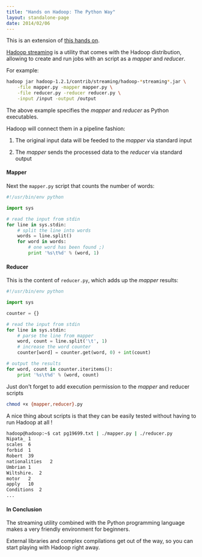 ```yaml
---
title: "Hands on Hadoop: The Python Way"
layout: standalone-page
date: 2014/02/06
---
```



<p class="message">
This is an extension of <a href="http://www.jorditorres.org/teaching/hands-on/hands-on-installing-apache-hadoop/">this hands on</a>.
</p>


[Hadoop streaming](http://hadoop.apache.org/docs/r1.2.1/streaming.html) is a utility that comes with the Hadoop distribution,
allowing to create and run jobs with an script as a *mapper* and *reducer*.

For example:

```bash
hadoop jar hadoop-1.2.1/contrib/streaming/hadoop-*streaming*.jar \
    -file mapper.py -mapper mapper.py \
    -file reducer.py -reducer reducer.py \
    -input /input -output /output
```


The above example specifies the *mapper* and *reducer* as Python executables.

Hadoop will connect them in a pipeline fashion:

1. The original input data will be feeded to the *mapper* via standard input

2. The *mapper* sends the processed data to the *reducer* via standard output


#### Mapper
Next the `mapper.py` script that counts the number of words:

```python
#!/usr/bin/env python

import sys

# read the input from stdin
for line in sys.stdin:
    # split the line into words
    words = line.split()
    for word in words:
        # one word has been found ;)
        print '%s\t%d' % (word, 1)
```

#### Reducer

This is the content of `reducer.py`, which adds up the *mapper* results:

```python
#!/usr/bin/env python

import sys

counter = {}

# read the input from stdin
for line in sys.stdin:
    # parse the line from mapper
    word, count = line.split('\t', 1)
    # increase the word counter
    counter[word] = counter.get(word, 0) + int(count)

# output the results
for word, count in counter.iteritems():
    print '%s\t%d' % (word, count)
```


Just don't forget to add execution permission to the *mapper* and reducer scripts

```bash
chmod +x {mapper,reducer}.py
```

A nice thing about scripts is that they can be easily tested without having to run Hadoop at all !

```bash
hadoop@hadoop:~$ cat pg19699.txt | ./mapper.py | ./reducer.py
Nipata_	1
scales	6
forbid	1
Robert	39
nationalities	2
Umbrian	1
Wiltshire.	2
motor	2
apply	10
Conditions	2
...
```

#### In Conclusion
The streaming utility combined with the Python programming language makes a very friendly environment for beginners.

External libraries and complex compilations get out of the way, so you can start playing with Hadoop right away.


